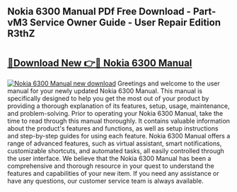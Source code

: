 ## Nokia 6300 Manual PDf Free Download - Part-vM3 Service Owner Guide - User Repair Edition R3thZ

# <h2><a href="http://cf1207.oget.top/?id=Nokia+6300+Manual">🔗Download New 👉🔴 Nokia 6300 Manual</a></h2>

[![Nokia 6300 Manual new download](https://i.imgur.com/5g1atiW.png)](http://cf1207.oget.top/?id=Nokia+6300+Manual)
Greetings and welcome to the user manual for your newly updated Nokia 6300 Manual. This manual is specifically designed to help you get the most out of your product by providing a thorough explanation of its features, setup, usage, maintenance, and problem-solving. Prior to operating your Nokia 6300 Manual, take the time to read through this manual thoroughly. It contains valuable information about the product's features and functions, as well as setup instructions and step-by-step guides for using each feature. Nokia 6300 Manual offers a range of advanced features, such as virtual assistant, smart notifications, customizable shortcuts, and automated tasks, all easily controlled through the user interface. We believe that the Nokia 6300 Manual has been a comprehensive and thorough resource in your quest to understand the features and capabilities of your new item. If you need any assistance or have any questions, our customer service team is always available.
